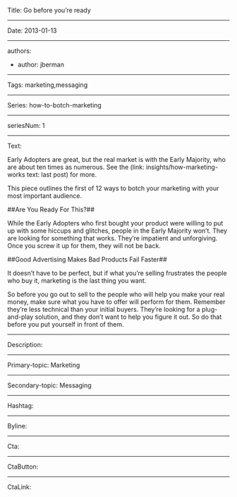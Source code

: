 Title: Go before you’re ready

----

Date: 2013-01-13

----

authors:

-
  author:  jberman

----

Tags: marketing,messaging

----

Series: how-to-botch-marketing

----

seriesNum: 1

----

Text:

Early Adopters are great, but the real market is with the Early Majority, who are about ten times as numerous. See the (link: insights/how-marketing-works text: last post) for more.

This piece outlines the first of 12 ways to botch your marketing with your most important audience.

##Are You Ready For This?##

While the Early Adopters who first bought your product were willing to put up with some hiccups and glitches, people in the Early Majority won’t. They are looking for something that works. They’re impatient and unforgiving. Once you screw it up for them, they will not be back.

##Good Advertising Makes Bad Products Fail Faster##

It doesn’t have to be perfect, but if what you’re selling frustrates the people who buy it, marketing is the last thing you want.

So before you go out to sell to the people who will help you make your real money, make sure what you have to offer will perform for them. Remember they’re less technical than your initial buyers. They’re looking for a plug-and-play solution, and they don’t want to help you figure it out. So do that before you put yourself in front of them.

----

Description:

----

Primary-topic: Marketing

----

Secondary-topic: Messaging

----

Hashtag:

----

Byline:

----

Cta:

----

CtaButton:

----

CtaLink:
